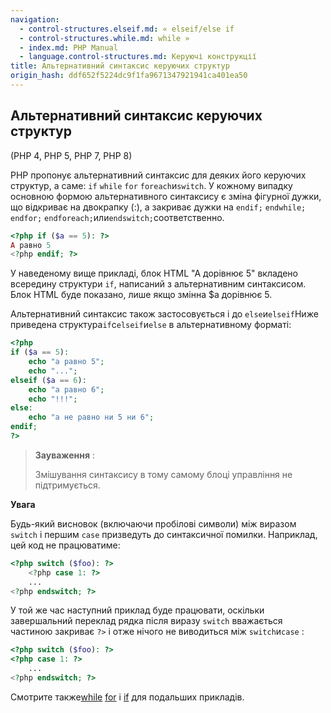 ```yaml
---
navigation:
  - control-structures.elseif.md: « elseif/else if
  - control-structures.while.md: while »
  - index.md: PHP Manual
  - language.control-structures.md: Керуючі конструкції
title: Альтернативний синтаксис керуючих структур
origin_hash: ddf652f5224dc9f1fa9671347921941ca401ea50
---
```

## Альтернативний синтаксис керуючих структур

(PHP 4, PHP 5, PHP 7, PHP 8)

PHP пропонує альтернативний синтаксис для деяких його керуючих структур, а саме: `if` `while` `for` `foreach`и`switch`. У кожному випадку основною формою альтернативного синтаксису є зміна фігурної дужки, що відкриває на двокрапку (:), а закриває дужки на `endif;` `endwhile;` `endfor;` `endforeach;`или`endswitch;`соответственно.

```php
<?php if ($a == 5): ?>
A равно 5
<?php endif; ?>
```

У наведеному вище прикладі, блок HTML "A дорівнює 5" вкладено всередину структури `if`, написаний з альтернативним синтаксисом. Блок HTML буде показано, лише якщо змінна $a дорівнює 5.

Альтернативний синтаксис також застосовується і до `else`и`elseif`Ниже приведена структура`if`с`elseif`и`else` в альтернативному форматі:

```php
<?php
if ($a == 5):
    echo "a равно 5";
    echo "...";
elseif ($a == 6):
    echo "a равно 6";
    echo "!!!";
else:
    echo "a не равно ни 5 ни 6";
endif;
?>
```

> **Зауваження** :
> 
> Змішування синтаксису в тому самому блоці управління не підтримується.

**Увага**

Будь-який висновок (включаючи пробілові символи) між виразом `switch` і першим `case` призведуть до синтаксичної помилки. Наприклад, цей код не працюватиме:

```php
<?php switch ($foo): ?>
    <?php case 1: ?>
    ...
<?php endswitch; ?>
```

У той же час наступний приклад буде працювати, оскільки завершальний переклад рядка після виразу `switch` вважається частиною закриває `?>` і отже нічого не виводиться між `switch`и`case` :

```php
<?php switch ($foo): ?>
<?php case 1: ?>
    ...
<?php endswitch; ?>
```

Смотрите также[while](control-structures.while.md) [for](control-structures.for.md) і [if](control-structures.if.md) для подальших прикладів.
